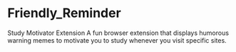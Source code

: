 # Friendly_Reminder
Study Motivator Extension
A fun browser extension that displays humorous warning memes to motivate you to study whenever you visit specific sites.

